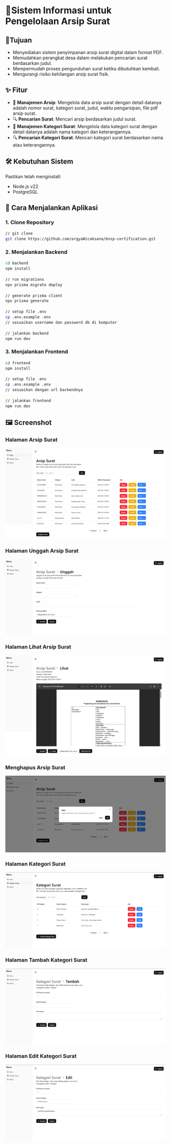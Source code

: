 # 📑Sistem Informasi untuk Pengelolaan Arsip Surat


## 🎯Tujuan
- Menyediakan sistem penyimpanan arsip surat digital dalam format PDF.  
- Memudahkan perangkat desa dalam melakukan pencarian surat berdasarkan judul.  
- Mempermudah proses pengunduhan surat ketika dibutuhkan kembali.  
- Mengurangi risiko kehilangan arsip surat fisik. 

## ✨ Fitur
- 📂 **Manajemen Arsip**: Mengelola data arsip surat dengan detail datanya adalah nomor surat, kategori surat, judul, waktu pengarsipan, file pdf arsip surat. 
- 🔍 **Pencarian Surat**: Mencari arsip berdasarkan judul surat. 
- 📂 **Manajemen Kategori Surat**: Mengelola data kategori surat dengan detail datanya adalah nama kategori dan keterangannya. 
- 🔍 **Pencarian Kategori Surat**: Mencari kategori surat berdasarkan nama atau keterangannya. 

## 🛠️ Kebutuhan Sistem
Pastikan telah menginstall:
- Node.js v22
- PostgreSQL

## 🚀 Cara Menjalankan Aplikasi
### 1. Clone Repository
```bash
// git clone
git clone https://github.com/argyaWicaksana/bnsp-certification.git
```

### 2. Menjalankan Backend
```bash
cd backend
npm install

// run migrations
npx prisma migrate deploy

// generate prisma client
npx prisma generate

// setup file .env
cp .env.example .env
// sesuaikan username dan password db di komputer

// jalankan backend
npm run dev
```

### 3. Menjalankan Frontend
```bash
cd frontend
npm install

// setup file .env
cp .env.example .env
// sesuaikan dengan url backendnya

// jalankan frontend
npm run dev
```

## 🖼️ Screenshot
### Halaman Arsip Surat
![Alt Text](frontend/screenshots/archive-page.png)

### Halaman Unggah Arsip Surat
![Alt Text](frontend/screenshots/archive-add-page.png)

### Halaman Lihat Arsip Surat
![Alt Text](frontend/screenshots/archive-view-page.png)

### Menghapus Arsip Surat
![Alt Text](frontend/screenshots/archive-delete-page.png)

### Halaman Kategori Surat
![Alt Text](frontend/screenshots/category-page.png)

### Halaman Tambah Kategori Surat
![Alt Text](frontend/screenshots/category-add-page.png)

### Halaman Edit Kategori Surat
![Alt Text](frontend/screenshots/category-edit-page.png)
